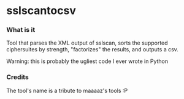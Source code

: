 # sslscantocsv
### What is it
Tool that parses the XML output of sslscan, sorts the supported ciphersuites by strength, "factorizes" the results, and outputs a csv.

Warning: this is probably the ugliest code I ever wrote in Python


### Credits
The tool's name is a tribute to maaaaz's tools :P
